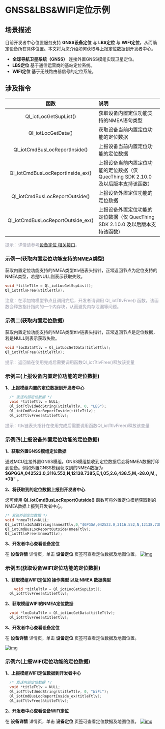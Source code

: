 # GNSS&LBS&WIFI定位示例
## __场景描述__
目前开发者中心位置服务支持 __GNSS设备定位__ 与 __LBS定位__ 与 __WIFI定位__，从而确定设备所在具体位置。本文将为您介绍如何获取与上报定位数据到开发者中心。
* __全球导航卫星系统（GNSS）__ 
	连接外置GNSS模组实现卫星定位。
* __LBS定位__ 
基于通信运营商的基站定位系统。
* __WIFI定位__ 
基于无线路由器信号的定位系统。
## __涉及指令__

| 函数 | 说明  |
|:--------:| :-------------|
|  Ql_iotLocGetSupList() | 获取设备内置定位功能支持的NMEA语句类型|
|  Ql_iotLocGetData() | 获取设备当前内置定位功能的定位数据| 
|  Ql_iotCmdBusLocReportInside()| 上报设备当前内置定位功能的定位数据|
|  Ql_iotCmdBusLocReportInside_ex() | 上报设备当前内置定位功能的定位数据（仅 QuecThing SDK 2.10.0 及以后版本支持该函数）|
 |  Ql_iotCmdBusLocReportOutside()| 上报设备外置定位功能的定位数据| 
  |  Ql_iotCmdBusLocReportOutside_ex() | 上报设备外置定位功能的定位数据（仅 QuecThing SDK 2.10.0 及以后版本支持该函数）| 

<font color=#999AAA >提示：详情请参考[设备定位 相关接口](/deviceDevelop/cellular/QuecOpen/api/cellular-quecopen-api-07.md)。</font>



### __示例一(获取内置定位功能支持的NMEA类型)__
获取内置定位功能支持的NMEA类型ttlv链表头指针，正常返回节点为定位支持的NMEA类型，若是NULL则表示获取失败。

```c
void *titleTtlv = Ql_iotLocGetSupList();
Ql_iotTtlvFree(&titleTtlv);
  ```

<font color=#999AAA >注意：在添加物模型节点且调用完后，开发者请调用 Ql_iotTtlvFree() 函数，该函数会释放指针指向的一个内存块，从而避免内存泄漏等问题。</font>



### __示例二(获取内置定位数据)__
获取内置定位功能支持的NMEA类型ttlv链表头指针，正常返回节点是定位数据，若是NULL则表示获取失败。

```c
void *locDataTtlv = Ql_iotLocGetData(titleTtlv);
Ql_iotTtlvFree(&titleTtlv);
  ```

<font color=#999AAA >提示：返回值在使用完成后需要调用函数Ql_iotTtlvFree()释放该变量</font>




### __示例三(上报设备内置定位功能的定位数据)__
__1、上报模组内置的定位数据到开发者中心__
```c
  /* 发送内部定位数据 */
  void *titleTtlv = NULL;
  Ql_iotTtlvIdAddString(&titleTtlv, 0, "LBS");
  Ql_iotCmdBusLocReportInside(titleTtlv);
  Ql_iotTtlvFree(&titleTtlv);
```
<font color=#999AAA >提示：ttlv链表头指针在使用完成后需要调用函数Ql_iotTtlvFree()释放该变量</font>

### __示例四(上报设备外置定位功能的定位数据)__
__1、获取外置GNSS模组定位数据__

通过MCU连接外置GNSS模组，GNSS模组接收到定位数据后会将NMEA数据打印到设备。例如外置GNSS模组获取到的NMEA数据为 __$GPGGA,042523.0,3116.552,N,12138.7385,E,1,05,2.6,438.5,M,-28.0,M,,*78"__ 。

__2、将获取到的定位数据上报到开发者中心__

您可使用 __Ql_iotCmdBusLocReportOutside()__ 函数可将外置定位模组获取到的NMEA数据上报到开发者中心。

```c
/* 发送外部定位数据 */
void *nmeaTtlv=NULL;
Ql_iotTtlvIdAddString(&nmeaTtlv,0,"$GPGGA,042523.0,3116.552,N,12138.7385,E,1,05,2.6,438.5,M,-28.0,M,,*78");
Ql_iotCmdBusLocReportOutside(nmeaTtlv);
Ql_iotTtlvFree(&nmeaTtlv);
```
__3、开发者中心查看设备定位__

在 __设备详情__ 详情页，单击 __设备定位__ 页签可查看定位数据及地图位置。
<a data-fancybox title="img" href="/deviceDevelop/cellular/QuecOpen/resource/LBS&GNSS/Example-01.png">![img](/deviceDevelop/cellular/QuecOpen/resource/LBS&GNSS/Example-01.png)</a>




 ### **示例五(获取设备WIFI定位功能的定位数据)**
__1、获取模组WIFI定位的 操作类型 以及 NMEA 数据类型__

```c
	void *titleTtlv = Ql_iotLocGetSupList();
  Ql_iotTtlvFree(&titleTtlv); 
```

__2、获取模组WIFI的NMEA定位数据__

```c
  void *locDataTtlv = Ql_iotLocGetData(titleTtlv);
  Ql_iotTtlvFree(&titleTtlv);
```


__3、开发者中心查看设备定位__

在 __设备详情__ 详情页，单击 __设备定位__ 页签可查看定位数据及地图位置。

 <a data-fancybox title="img" href="/deviceDevelop/wifi/AT/resource/04-2.png">![img](/deviceDevelop/wifi/AT/resource/04-2.png)</a>


### __示例六(上报WIFI定位功能的定位数据)__

__1、上报模组WIFI定位数据到开发者中心__

```c
  /* 发送内部定位数据 */
  void *titleTtlv = NULL;
  Ql_iotTtlvIdAddString(&titleTtlv, 0, "WiFi");
  Ql_iotCmdBusLocReportInside_ex(titleTtlv);
  Ql_iotTtlvFree(&titleTtlv);
```
__2、开发者中心查看设备WiFi定位__

在 __设备详情__ 详情页，单击 __设备定位__ 页签可查看定位数据及地图位置。
 <a data-fancybox title="img" href="/deviceDevelop/wifi/AT/resource/04-3.png">![img](/deviceDevelop/wifi/AT/resource/04-3.png)</a>



